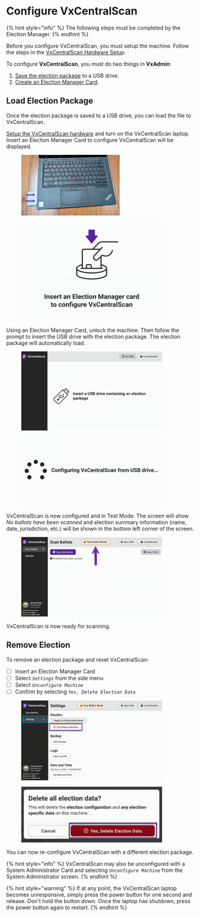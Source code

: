 # Configure VxCentralScan

{% hint style="info" %}
The following steps must be completed by the Election Manager.
{% endhint %}

Before you configure VxCentralScan, you must setup the machine. Follow the steps in the [VxCentralScan Hardware Setu](vxcentralscan-hardware-setup.md)p.

To configure **VxCentralScan**, you must do two things in **VxAdmin**:

1. [Save the election package](../user-manual/vxadmin-system-setup/save-election-package.md) to a USB drive.
2. [Create an Election Manager Card](../user-manual/vxadmin-system-setup/programming-cards.md).

## Load Election Package

Once the election package is saved to a USB drive, you can load the file to VxCentralScan.

[Setup the VxCentralScan hardware](vxcentralscan-hardware-setup.md) and turn on the VxCentralScan laptop. Insert an Election Manager Card to configure VxCentralScan will be displayed.



<div>

<figure><img src="../user-manual/.gitbook/assets/image (921).png" alt="" width="262"><figcaption></figcaption></figure>

 

<figure><img src="../user-manual/.gitbook/assets/insert EM VxCS.png" alt="" width="375"><figcaption></figcaption></figure>

</div>

Using an Election Manager Card, unlock the machine. Then follow the prompt to insert the USB drive with the election package. The election package will automatically load.

<div>

<figure><img src="../user-manual/.gitbook/assets/image (152).png" alt="" width="375"><figcaption></figcaption></figure>

 

<figure><img src="../user-manual/.gitbook/assets/configure vxcw (5).png" alt="" width="375"><figcaption></figcaption></figure>

</div>

VxCentralScan is now configured and in Test Mode. The screen will show _No ballots have been scanned_ and election summary information (name, date, jurisdiction, etc.) will be shown in the bottom left corner of the screen.&#x20;

<figure><img src="../user-manual/.gitbook/assets/image (142).png" alt="" width="375"><figcaption></figcaption></figure>

VxCentralScan is now ready for scanning.&#x20;

## Remove Election

To remove an election package and reset VxCentralScan:

* [ ] Insert an Election Manager Card
* [ ] Select _`Settings`_ from the side menu
* [ ] Select _`Unconfigure Machine`_
* [ ] Confirm by selecting _`Yes, Delete Election Data`_

<div>

<figure><img src="../user-manual/.gitbook/assets/image (143).png" alt="" width="375"><figcaption></figcaption></figure>

 

<figure><img src="../user-manual/.gitbook/assets/vxcs yes delete election data.png" alt="" width="375"><figcaption></figcaption></figure>

</div>

You can now re-configure VxCentralScan with a different election package.

{% hint style="info" %}
VxCentralScan may also be unconfigured with a System Administrator Card and selecting _`Unconfigure Machine`_ from the System Administrator screen.
{% endhint %}

{% hint style="warning" %}
If at any point, the VxCentralScan laptop becomes unresponsive, simply press the power button for one second and release. Don't hold the button down. Once the laptop has shutdown, press the power button again to restart.
{% endhint %}
